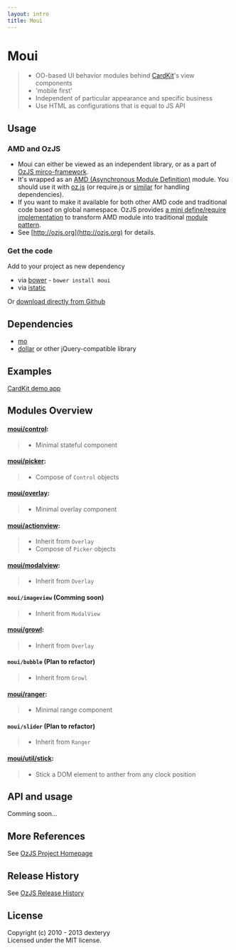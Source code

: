 ```yaml
---
layout: intro
title: Moui 
---
```


# Moui

> * OO-based UI behavior modules behind [CardKit](http://ozjs.org/CardKit/)'s view components
> * 'mobile first'
> * Independent of particular appearance and specific business
> * Use HTML as configurations that is equal to JS API

## Usage

### AMD and OzJS

* Moui can either be viewed as an independent library, or as a part of [OzJS mirco-framework](http://ozjs.org/#framework).
* It's wrapped as an [AMD (Asynchronous Module Definition)](https://github.com/amdjs/amdjs-api/wiki/AMD) module. You should use it with [oz.js](http://ozjs.org/#start) (or require.js or [similar](http://wiki.commonjs.org/wiki/Implementations) for handling dependencies). 
* If you want to make it available for both other AMD code and traditional code based on global namespace. OzJS provides [a mini define/require implementation](http://ozjs.org/examples/adapter/) to transform AMD module into traditional [module pattern](http://www.adequatelygood.com/2010/3/JavaScript-Module-Pattern-In-Depth).
* See [http://ozjs.org](http://ozjs.org) for details.

### Get the code

Add to your project as new dependency

* via [bower](http://bower.io/) - `bower install moui`
* via [istatic](http://ozjs.org/istatic)

Or [download directly from Github](https://github.com/dexteryy/moui/)

## Dependencies

* [mo](https://github.com/dexteryy/mo)
* [dollar](https://github.com/dexteryy/DollarJS) or other jQuery-compatible library

## Examples

[CardKit demo app](http://ozjs.org/CardKit/refapp)

## Modules Overview

#### [moui/control](https://github.com/dexteryy/moui/blob/master/control.js): 
> * Minimal stateful component

#### [moui/picker](https://github.com/dexteryy/moui/blob/master/picker.js): 
> * Compose of `Control` objects

#### [moui/overlay](https://github.com/dexteryy/moui/blob/master/overlay.js): 
> * Minimal overlay component

#### [moui/actionview](https://github.com/dexteryy/moui/blob/master/actionview.js): 
> * Inherit from `Overlay`
> * Compose of `Picker` objects

#### [moui/modalview](https://github.com/dexteryy/moui/blob/master/modalview.js): 
> * Inherit from `Overlay`

#### `moui/imageview` (Comming soon)
> * Inherit from `ModalView`

#### [moui/growl](https://github.com/dexteryy/moui/blob/master/growl.js): 
> * Inherit from `Overlay`

#### `moui/bubble` (Plan to refactor)
> * Inherit from `Growl`

#### [moui/ranger](https://github.com/dexteryy/moui/blob/master/ranger.js): 
> * Minimal range component

#### `moui/slider` (Plan to refactor)
> * Inherit from `Ranger`

#### [moui/util/stick](https://github.com/dexteryy/moui/blob/master/util/stick.js): 
> * Stick a DOM element to anther from any clock position 

## API and usage

Comming soon...

## More References

See [OzJS Project Homepage](http://ozjs.org/)

## Release History

See [OzJS Release History](http://ozjs.org/#release)

## License

Copyright (c) 2010 - 2013 dexteryy  
Licensed under the MIT license.


